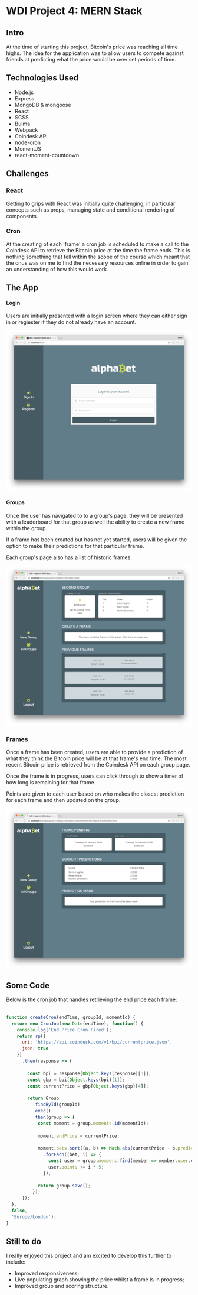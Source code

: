 # WDI Project 4: MERN Stack


## Intro

At the time of starting this project, Bitcoin's price was reaching all time highs.  The idea for the application was to allow users to compete against friends at predicting what the price would be over set periods of time.

## Technologies Used

* Node.js
* Express
* MongoDB & mongoose
* React
* SCSS
* Bulma
* Webpack
* Coindesk API
* node-cron
* MomentJS
* react-moment-countdown

##  Challenges

### React

Getting to grips with React was initially quite challenging, in particular concepts such as props, managing state and conditional rendering of components.

### Cron

At the creating of each 'frame' a cron job is scheduled to make a call to the Coindesk API to retrieve the Bitcoin price at the time the frame ends.  This is nothing something that fell within the scope of the course which meant that the onus was on me to find the necessary resources online in order to gain an understanding of how this would work.  

## The App

#### Login

Users are initially presented with a login screen where they can either sign in or regiester if they do not already have an account.

![login](https://github.com/gjhughes/WDI_PROJECT_4/blob/master/src/assets/ab-login.png)

#### Groups

Once the user has navigated to to a group's page, they will be presented with a leaderboard for that group as well the ability to create a new frame within the group.

If a frame has been created but has not yet started, users will be given the option to make their predictions for that particular frame.  

Each group's page also has a list of historic frames.

![group](https://github.com/gjhughes/WDI_PROJECT_4/blob/master/src/assets/ab-group.png)

### Frames

Once a frame has been created, users are able to provide a prediction of what they think the Bitcoin price will be at that frame's end time.  The most recent Bitcoin price is retrieved from the Coindesk API on each group page.

Once the frame is in progress, users can click through to show a timer of how long is remaining for that frame.  

Points are given to each user based on who makes the closest prediction for each frame and then updated on the group.

![frame](https://github.com/gjhughes/WDI_PROJECT_4/blob/master/src/assets/ab-frame.png)

## Some Code

Below is the cron job that handles retrieving the end price each frame:

```javascript

function createCron(endTime, groupId, momentId) {
  return new CronJob(new Date(endTime), function() {
    console.log('End Price Cron Fired');
    return rp({
      uri: 'https://api.coindesk.com/v1/bpi/currentprice.json',
      json: true
    })
      .then(response => {

        const bpi = response[Object.keys(response)[3]];
        const gbp = bpi[Object.keys(bpi)[1]];
        const currentPrice = gbp[Object.keys(gbp)[4]];

        return Group
          .findById(groupId)
          .exec()
          .then(group => {
            const moment = group.moments.id(momentId);

            moment.endPrice = currentPrice;

            moment.bets.sort((a, b) => Math.abs(currentPrice - b.prediction) - Math.abs(currentPrice - a.prediction))
              .forEach((bet, i) => {
                const user = group.members.find(member => member.user.equals(bet.user));
                user.points += i * 5;
              });

            return group.save();
          });
      });
  },
  false,
  'Europe/London');
}

```

## Still to do

I really enjoyed this project and am excited to develop this further to include:

* Improved responsiveness;
* Live populating graph showing the price whilst a frame is in progress;
* Improved group and scoring structure.
